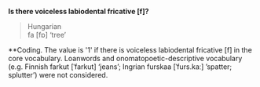 **Is there voiceless labiodental fricative [f]?**

>Hungarian<br/>
>fa [fɒ] ‘tree’

**Coding. The value is '1' if there is voiceless labiodental fricative [f] in the core vocabulary. Loanwords and onomatopoetic-descriptive vocabulary (e.g. Finnish farkut [ˈfarkut] ‘jeans’; Ingrian furskaa [ˈfurs.kaː] ’spatter; splutter’) were not considered.
